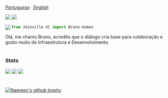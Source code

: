 
*[Portuguese](README.md) ∙ [English](README-en.md)*
<p>
<img src="https://komarev.com/ghpvc/?username=pobruno&label=Profile%20views&color=4f278b&style=flat-square"/>
<img src="https://badges.frapsoft.com/os/v1/open-source.png?v=103"/>
</p>

<p><img align="left" src="https://github-readme-stats.vercel.app/api/top-langs?username=pobruno&show_icons=true&locale=en&layout=compact"/>

```py
from Joinville-SC import Bruno-Gomes
```
Olá, me chamo Bruno, acredito que o diálogo cria base para colaboração e gosto muito de Infraestrutura e Desenvolvimento.

#

### Stats

<img align="top" src="https://github-readme-streak-stats.herokuapp.com/?user=pobruno&theme=default"/>
<img src="https://github-readme-stats.vercel.app/api?username=pobruno&show_icons=true&locale=en"/>
<img src="https://github-profile-summary-cards.vercel.app/api/cards/profile-details?username=pobruno"/>

#

[![Naereen's github trophy](https://github-profile-trophy.vercel.app/?username=pobruno&row=1&theme=onedark)](https://github.com/pobruno/github-profile-trophy)

#
